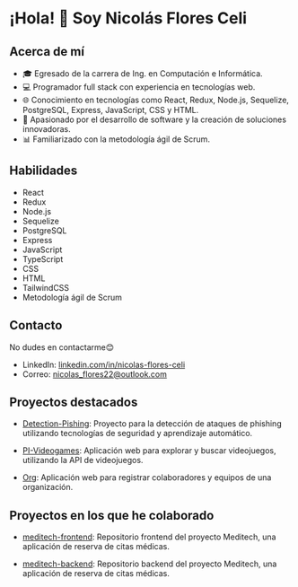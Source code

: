 # ¡Hola! 👋 Soy Nicolás Flores Celi

## Acerca de mí
- 🎓 Egresado de la carrera de Ing. en Computación e Informática.
- 💻 Programador full stack con experiencia en tecnologías web.
- 🌐 Conocimiento en tecnologías como React, Redux, Node.js, Sequelize, PostgreSQL, Express, JavaScript, CSS y HTML.
- 🚀 Apasionado por el desarrollo de software y la creación de soluciones innovadoras.
- 📊 Familiarizado con la metodología ágil de Scrum.

## Habilidades
- React
- Redux
- Node.js
- Sequelize
- PostgreSQL
- Express
- JavaScript
- TypeScript
- CSS
- HTML
- TailwindCSS
- Metodología ágil de Scrum

## Contacto
No dudes en contactarme😊 
- LinkedIn: [linkedin.com/in/nicolas-flores-celi](https://www.linkedin.com/in/nicolas-flores-celi/)
- Correo: nicolas_flores22@outlook.com

## Proyectos destacados
- [Detection-Pishing](https://github.com/Nicolas-Flores-22/Detection-Pishing): Proyecto para la detección de ataques de phishing utilizando tecnologías de seguridad y aprendizaje automático.

- [PI-Videogames](https://github.com/Nicolas-Flores-22/PI-Videogames): Aplicación web para explorar y buscar videojuegos, utilizando la API de videojuegos.

- [Org](https://github.com/Nicolas-Flores-22/org): Aplicación web para registrar colaboradores y equipos de una organización.

## Proyectos en los que he colaborado
- [meditech-frontend](https://github.com/jacadev/meditech-frontend): Repositorio frontend del proyecto Meditech, una aplicación de reserva de citas médicas.

- [meditech-backend](https://github.com/jacadev/meditech-backend): Repositorio backend del proyecto Meditech, una aplicación de reserva de citas médicas.

